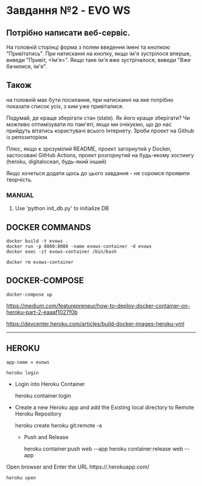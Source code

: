 # Завдання №2 - EVO WS

## Потрібно написати веб-сервіс. 
На головній сторінці форма з полем введення імені та кнопкою "Привітатись". При натисканні на кнопку, якщо ім'я зустрілося вперше, виведи "Привіт, <Ім'я>". Якщо таке ім'я вже зустрічалося, виведи "Вже бачилися, ім'я".

## Також 
на головній має бути посилання, при натисканні на яке потрібно показати список усіх, з ким уже привіталися.

Подумай, де краще зберігати стан (state). Як його краще зберігати? Чи можливо оптимізувати по пам'яті, якщо ми очікуємо, що до нас прийдуть вітатись користувачі всього Інтернету. Зроби проект на Github із репозиторієм.

Плюс, якщо є зрозумілий README, проект загорнутий у Docker, застосовані GitHub Actions, проект розгорнутий на будь-якому хостингу (heroku, digitalocean, будь-який інший)

Якщо хочеться додати щось до цього завдання - не соромся проявити творчість.


### MANUAL

1) Use 'python init_db.py' to initialize DB


## DOCKER COMMANDS
    docker build -t evows .
    docker run -p 8080:8080 -name evows-container -d evows
    docker exec -it evows-container /bin/bash

    docker rm evows-container

## DOCKER-COMPOSE

    docker-compose up

https://medium.com/featurepreneur/how-to-deploy-docker-container-on-heroku-part-2-eaaaf1027f0b

https://devcenter.heroku.com/articles/build-docker-images-heroku-yml

----------------------
## HEROKU
    app-name = evows

    heroku login

* Login into Heroku Container


    heroku container:login

* Create a new Heroku app and add the Existing local directory to Remote Heroku Repository


    heroku create <app-name>
    heroku git:remote -a <app-name>

  * Push and Release


    heroku container:push web --app <app-name>
    heroku container:release web --app <app-name>

Open browser and Enter the URL https://<app-name>.herokuapp.com/

    
    heroku open

